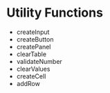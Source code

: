 # Utility Functions

-   createInput
-   createButton
-   createPanel
-   clearTable
-   validateNumber
-   clearValues
-   createCell
-   addRow
